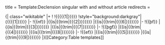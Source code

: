 title = Template:Declension singular with and without article
redirects =
>>>>

{| class="wikitable"
|+
!
!{{{{{1|}}}}}
!style="background:darkgray"|{{{{{1|}}}}}
|-
!{{nf}}
|{{is|{{trim|{{{2|}}}}}}}
|{{is|{{trim|{{{6|}}}}}}}
|-
!{{þf}}
|{{is|{{trim|{{{3|}}}}}}}
|{{is|{{trim|{{{7|}}}}}}}
|-
!{{þgf}}
|{{is|{{trim|{{{4|}}}}}}}
|{{is|{{trim|{{{8|}}}}}}}
|-
!{{ef}}
|{{is|{{trim|{{{5|}}}}}}}
|{{is|{{trim|{{{9|}}}}}}}
|}<noinclude>[[Category:Table templates]]</noinclude>